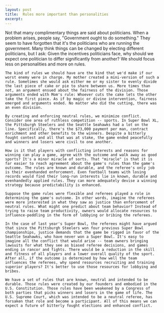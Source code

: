 ```yaml
---
layout: post
title:  Rules more important than personalities
excerpt:
---
```












Not that many complimentary things are said about politicians. When a problem arises, people say, "Government ought to do something." They seem to have forgotten that it's the politicians who are running the government. Many think things can be changed by electing different politicians, but I ask: Given the incentives politicians face, why should we expect one politician to differ significantly from another? We should focus less on personalities and more on rules.

	The kind of rules we should have are the kind that we'd make if our worst enemy were in charge. My mother created a mini-version of such a rule. Sometimes she would ask either me or my sister to evenly divide the last piece of cake or pie to share between us. More times than not, an argument ensued about the fairness of the division. Those arguments ended with Mom's rule: Whoever cuts the cake lets the other take the first piece. As if by magic or divine intervention, fairness emerged and arguments ended. No matter who did the cutting, there was an even division.

	By creating and enforcing neutral rules, we minimize conflict. Consider one area of ruthless competition -- sports. In Super Bowl XL, the Pittsburgh Steelers and the Seattle Seahawks had a lot on the line. Specifically, there's the $73,000 payment per man, contract enrichment and other benefits to the winners. Despite a bitterly fought contest and all that was at stake, the game ended peacefully and winners and losers were civil to one another.

	How is it that players with conflicting interests and reasons for winning can play a game, agree with the outcome and walk away as good sports? It's a minor miracle of sorts. That "miracle" is that it is far easier to reach agreement about the game's rules than the game's outcome. The rules are known and durable, and the referee's only job is their evenhanded enforcement. Even football teams with losing records would find their long-run interests lie in known, durable and evenhandedly applied rules. They can more adequately devise a winning strategy because predictability is enhanced.

	Suppose the game rules were flexible and referees played a role in determining the game's outcome. In other words, imagine the referees were more interested in what they saw as justice than enforcement of neutral rules. What might one predict about team behavior? Instead of trying to raise team productivity, owners would allocate resources to influence-peddling in the form of lobbying or bribing the referees.

	In the case of last year's Super Bowl, the referees might have argued that since the Pittsburgh Steelers won four previous Super Bowl championships, justice demands that the game be rigged in favor of the Seattle Seahawks, who have never won a Super Bowl. It's easy to imagine all the conflict that would arise -- team owners bringing lawsuits for what they see as biased referee decisions, and games ending in rancor and fights. There would be a reduction in the skill and fitness of all players and a lower overall quality of the sport. After all, if the outcome is determined by how well the team influences the referees, why spend resources recruiting and training superior players? It's better to use those resources for lobbying and bribes.

	We have a set of rules that are known, neutral and intended to be durable. Those rules were created by our founders and embodied in the U.S. Constitution. Those rules have been weakened by a Congress of both parties that picks winners and losers in the game of life. The U.S. Supreme Court, which was intended to be a neutral referee, has forsaken that role and become a participant. All of this means we can expect a future of bitterly fought elections and enhanced conflict.


